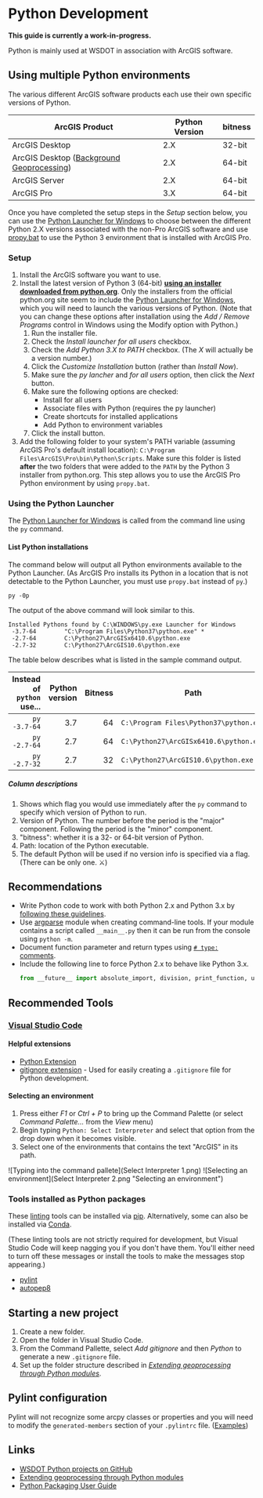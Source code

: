 Python Development
==================

**This guide is currently a work-in-progress.**

Python is mainly used at WSDOT in association with ArcGIS software.

Using multiple Python environments
----------------------------------

The various different ArcGIS software products each use their own specific versions of Python.

| ArcGIS Product                              | Python Version | bitness |
| ------------------------------------------- | -------------- | ------- |
| ArcGIS Desktop                              | 2.X            | 32-bit  |
| ArcGIS Desktop ([Background Geoprocessing]) | 2.X            | 64-bit  |
| ArcGIS Server                               | 2.X            | 64-bit  |
| ArcGIS Pro                                  | 3.X            | 64-bit  |

Once you have completed the setup steps in the *Setup* section below, you can use the [Python Launcher for Windows] to choose between the different Python 2.X versions associated with the non-Pro ArcGIS software and use [propy.bat] to use the Python 3 environment that is installed with ArcGIS Pro.

### Setup ###

1. Install the ArcGIS software you want to use.
2. Install the latest version of Python 3 (64-bit) [**using an installer downloaded from python.org**][Python Installer]. Only the installers from the official python.org site seem to include the [Python Launcher for Windows], which you will need to launch the various versions of Python. (Note that you can change these options after installation using the *Add / Remove Programs* control in Windows using the Modify option with Python.)
    1. Run the installer file.
    2. Check the *Install launcher for all users* checkbox.
    3. Check the *Add Python 3.X to PATH* checkbox. (The *X* will actually be a version number.)
    4. Click the *Customize Installation* button (rather than *Install Now*).
    5. Make sure the *py lancher* and *for all users* option, then click the *Next* button.
    6. Make sure the following options are checked:
        * Install for all users
        * Associate files with Python (requires the py launcher)
        * Create shortcuts for installed applications
        * Add Python to environment variables
    7. Click the install button.
3. Add the following folder to your system's PATH variable (assuming ArcGIS Pro's default install location): `C:\Program Files\ArcGIS\Pro\bin\Python\Scripts`. Make sure this folder is listed **after** the two folders that were added to the `PATH` by the Python 3 installer from python.org. This step allows you to use the ArcGIS Pro Python environment by using `propy.bat`.

### Using the Python Launcher ###

The [Python Launcher for Windows] is called from the command line using the `py` command.

#### List Python installations ####

The command below will output all Python environments available to the Python Launcher. (As ArcGIS Pro installs its Python in a location that is not detectable to the Python Launcher, you must use `propy.bat` instead of `py`.)

```
py -0p
```

The output of the above command will look similar to this.

```
Installed Pythons found by C:\WINDOWS\py.exe Launcher for Windows
 -3.7-64        "C:\Program Files\Python37\python.exe" *
 -2.7-64        C:\Python27\ArcGISx6410.6\python.exe
 -2.7-32        C:\Python27\ArcGIS10.6\python.exe
```

The table below describes what is listed in the sample command output.

| Instead of `python` use... | Python version | Bitness | Path                                   | Is Default |
| -------------------------: | -------------: | ------: | -------------------------------------- | :--------- |
| `py -3.7-64`               | 3.7            | 64      | `C:\Program Files\Python37\python.exe` | Yes        |
| `py -2.7-64`               | 2.7            | 64      | `C:\Python27\ArcGISx6410.6\python.exe` | No         |
| `py -2.7-32`               | 2.7            | 32      | `C:\Python27\ArcGIS10.6\python.exe`    | No         |


##### Column descriptions #####

1. Shows which flag you would use immediately after the `py` command to specify which version of Python to run.
2. Version of Python. The number before the period is the "major" component. Following the period is the "minor" component.
3. "bitness": whether it is a 32- or 64-bit version of Python.
4. Path: location of the Python executable.
5. The default Python will be used if no version info is specified via a flag. (There can be only one. ⚔)


Recommendations
---------------

* Write Python code to work with both Python 2.x and Python 3.x by [following these guidelines][Porting Python 2 Code to Python 3].
* Use [argparse] module when creating command-line tools. If your module contains a script called `__main__.py` then it can be run from the console using `python -m`.
* Document function parameter and return types using [`# type:` comments][Suggested syntax for Python 2.7 and straddling code].
* Include the following line to force Python 2.x to behave like Python 3.x.
    ```python
    from __future__ import absolute_import, division, print_function, unicode_literals
    ```

Recommended Tools
-----------------

### [Visual Studio Code] ###

#### Helpful extensions ####

* [Python Extension]
* [gitignore extension] - Used for easily creating a `.gitignore` file for Python development.

#### Selecting an environment ####

1. Press either *F1* or *Ctrl + P* to bring up the Command Palette (or select *Command Palette...* from the *View* menu)
2. Begin typing `Python: Select Interpreter` and select that option from the drop down when it becomes visible.
3. Select one of the environments that contains the text "ArcGIS" in its path.

![Typing into the command pallete](Select Interpreter 1.png)
![Selecting an environment](Select Interpreter 2.png "Selecting an environment")

### Tools installed as Python packages ###

These [linting][lint on Wikipedia] tools can be installed via [pip]. Alternatively, some can also be installed via [Conda].

(These linting tools are not strictly required for development, but Visual Studio Code will keep nagging you if you don't have them. You'll either need to turn off these messages or install the tools to make the messages stop appearing.)

* [pylint]
* [autopep8]

Starting a new project
----------------------

1. Create a new folder.
2. Open the folder in Visual Studio Code.
3. From the Command Pallette, select *Add gitignore* and then *Python* to generate a new `.gitignore` file.
4. Set up the folder structure described in *[Extending geoprocessing through Python modules]*.

Pylint configuration
--------------------

Pylint will not recognize some arcpy classes or properties and you will need to modify the `generated-members` section of your `.pylintrc` file. ([Examples][generated members example])

Links
-----

* [WSDOT Python projects on GitHub]
* [Extending geoprocessing through Python modules]
* [Python Packaging User Guide]

[argparse]:https://docs.python.org/3/library/argparse.html
[autopep8]:https://pypi.io/project/autopep8/
[Background Geoprocessing]:https://desktop.arcgis.com/en/arcmap/latest/analyze/executing-tools/64bit-background.htm
[Conda]:http://pro.arcgis.com/en/pro-app/arcpy/get-started/using-conda-with-arcgis-pro.htm
[Extending geoprocessing through Python modules]:https://pro.arcgis.com/en/pro-app/arcpy/geoprocessing_and_python/extending-geoprocessing-through-python-modules.htm
[generated members example]:https://github.com/search?utf8=%E2%9C%93&q=org%3AWSDOT-GIS+filename%3A.pylintrc+generated-members&type=Code
[gitignore extension]:https://marketplace.visualstudio.com/items?itemName=codezombiech.gitignore
[lint on Wikipedia]:https://en.wikipedia.org/wiki/Lint_(software)
[PEP 484]:https://www.python.org/dev/peps/pep-0484/
[pip]:https://pip.pypa.io/
[Porting Python 2 Code to Python 3]:https://docs.python.org/3/howto/pyporting.html
[propy.bat]:https://pro.arcgis.com/en/pro-app/arcpy/get-started/using-conda-with-arcgis-pro.htm
[pylint]:https://pypi.io/project/pylint/
[Python Extension]:https://marketplace.visualstudio.com/items?itemName=donjayamanne.python
[Python Launcher for Windows]:https://docs.python.org/3/using/windows.html#python-launcher-for-windows
[Python Packaging User Guide]:https://packaging.python.org/
[Suggested syntax for Python 2.7 and straddling code]:https://www.python.org/dev/peps/pep-0484/#suggested-syntax-for-python-2-7-and-straddling-code
[Visual Studio Code]:https://code.visualstudio.com/
[WSDOT Python projects on GitHub]:https://github.com/WSDOT-GIS?utf8=%E2%9C%93&q=&type=&language=python
[Python Installer]:https://www.python.org/downloads/windows/